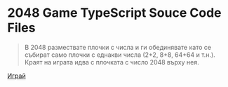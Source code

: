 # 2048 Game TypeScript Souce Code Files

> В 2048 размествате плочки с числа и ги обединявате 
> като се събират само плочки с еднакви числа (2+2, 8+8, 64+64 и т.н.). 
> Краят на играта идва с плочката с число 2048 върху нея.

[Играй](http://2048.csyntax.net)